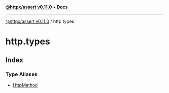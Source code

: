 [**@httpx/assert v0.11.0**](../README.md) • **Docs**

***

[@httpx/assert v0.11.0](../README.md) / http.types

# http.types

## Index

### Type Aliases

- [HttpMethod](type-aliases/HttpMethod.md)
